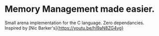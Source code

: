 # Memory Management made easier.

Small arena implementation for the C language. Zero dependancies. Inspired by [Nic Barker's]{https://youtu.be/hI9aN8ZG4vg}
